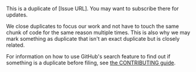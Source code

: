 This is a duplicate of [Issue URL]. You may want to subscribe there for updates.

We close duplicates to focus our work and not have to touch the same chunk of code for the same reason multiple times. This is also why we may mark something as duplicate that isn't an exact duplicate but is closely related.

For information on how to use GitHub's search feature to find out if something is a duplicate before filing, see [the CONTRIBUTING guide](https://github.com/electron/electron/blob/master/CONTRIBUTING.md).
